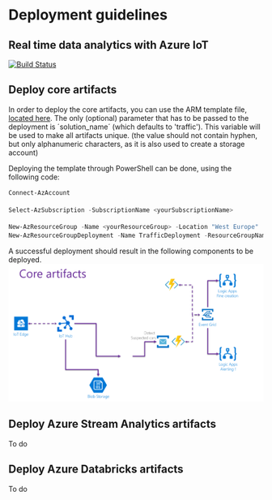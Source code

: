 # Deployment guidelines
## Real time data analytics with Azure IoT
[![Build Status](https://dev.azure.com/SamVanhoutte/real-time-traffic-iot/_apis/build/status/SamVanhoutte.real-time-traffic-iot?branchName=master)](https://dev.azure.com/SamVanhoutte/real-time-traffic-iot/_build/latest?definitionId=1&branchName=master)

## Deploy core artifacts
In order to deploy the core artifacts, you can use the ARM template file, [located here](../deploy/arm/01-core-artifacts/template.json).  The only (optional) parameter that has to be passed to the deployment is ´solution_name´ (which defaults to 'traffic').  This variable will be used to make all artifacts unique.  (the value should not contain hyphen, but only alphanumeric characters, as it is also used to create a storage account)

Deploying the template through PowerShell can be done, using the following code:
```powershell
Connect-AzAccount

Select-AzSubscription -SubscriptionName <yourSubscriptionName>

New-AzResourceGroup -Name <yourResourceGroup> -Location "West Europe"
New-AzResourceGroupDeployment -Name TrafficDeployment -ResourceGroupName <yourResourceGroup> -TemplateFile .\deploy\arm\01-core-artifacts\template.json -solution_name trafficdemo
```

A successful deployment should result in the following components to be deployed.
![initial architecture schema](./images/scenario-deploy-01.png "Initial architecture schema")

## Deploy Azure Stream Analytics artifacts

To do

 ## Deploy Azure Databricks artifacts

To do